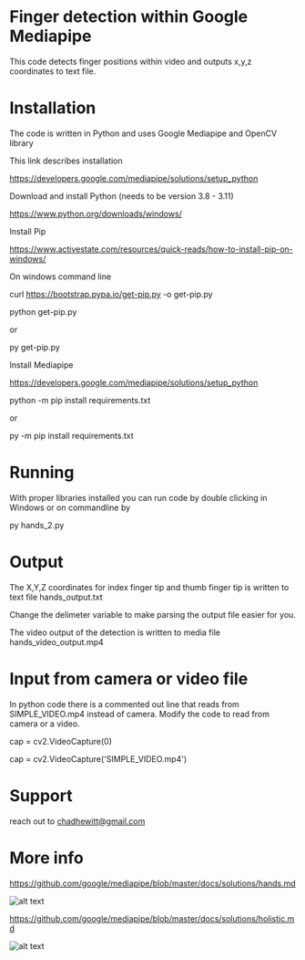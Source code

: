 # Finger detection within Google Mediapipe

This code detects finger positions within video and outputs x,y,z coordinates to text file.

# Installation
The code is written in Python and uses Google Mediapipe and OpenCV library

This link describes installation

https://developers.google.com/mediapipe/solutions/setup_python


Download and install Python (needs to be version 3.8 - 3.11)

https://www.python.org/downloads/windows/

Install Pip

https://www.activestate.com/resources/quick-reads/how-to-install-pip-on-windows/

On windows command line

curl https://bootstrap.pypa.io/get-pip.py -o get-pip.py

python get-pip.py

or

py get-pip.py

Install Mediapipe

https://developers.google.com/mediapipe/solutions/setup_python

python -m pip install requirements.txt

or

py -m pip install requirements.txt

# Running

With proper libraries installed you can run code by double clicking in Windows or on commandline by

py hands_2.py

# Output 

The X,Y,Z coordinates for index finger tip and thumb finger tip is written to text file hands_output.txt

Change the delimeter variable to make parsing the output file easier for you.

The video output of the detection is written to media file hands_video_output.mp4

# Input from camera or video file
In python code there is a commented out line that reads from SIMPLE_VIDEO.mp4 instead of camera. Modify the code to read from camera or a video.

cap = cv2.VideoCapture(0)

cap = cv2.VideoCapture('SIMPLE_VIDEO.mp4')

# Support

reach out to chadhewitt@gmail.com

# More info

https://github.com/google/mediapipe/blob/master/docs/solutions/hands.md

![alt text](https://camo.githubusercontent.com/b0f077393b25552492ef5dd7cd9fd13f386e8bb480fa4ed94ce42ede812066a1/68747470733a2f2f6d65646961706970652e6465762f696d616765732f6d6f62696c652f68616e645f6c616e646d61726b732e706e67)

https://github.com/google/mediapipe/blob/master/docs/solutions/holistic.md

![alt text](https://developers.google.com/static/mediapipe/images/solutions/pose_landmarks_index.png)
